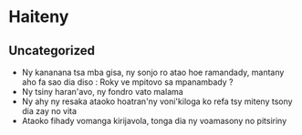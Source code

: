 # Haiteny

## Uncategorized
- Ny kananana tsa mba gisa, ny sonjo ro atao hoe ramandady, mantany aho fa sao dia diso : Roky ve mpitovo sa mpanambady ?
- Ny tsiny haran'avo, ny fondro vato malama
- Ny ahy ny resaka ataoko hoatran'ny voni'kiloga ko refa tsy miteny tsony dia zay no vita
- Ataoko fihady vomanga kirijavola, tonga dia ny voamasony no pitsiriny
